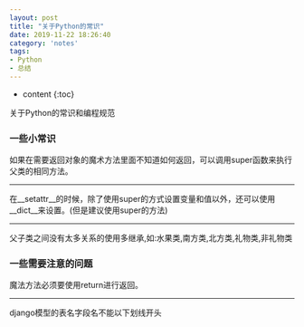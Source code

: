 ```yaml
---
layout: post
title: "关于Python的常识"
date: 2019-11-22 18:26:40
category: 'notes'
tags:
- Python
- 总结
---
```

* content
{:toc}

关于Python的常识和编程规范













### 一些小常识
如果在需要返回对象的魔术方法里面不知道如何返回，可以调用super函数来执行父类的相同方法。

---
在__setattr__的时候，除了使用super的方式设置变量和值以外，还可以使用__dict__来设置。(但是建议使用super的方法)

---
父子类之间没有太多关系的使用多继承,如:水果类,南方类,北方类,礼物类,非礼物类

### 一些需要注意的问题
魔法方法必须要使用return进行返回。

---
django模型的表名字段名不能以下划线开头





